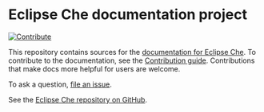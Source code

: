 # Eclipse Che documentation project


[![Contribute](https://www.eclipse.org/che/contribute.svg)](https://workspaces.openshift.com/f?url=https://github.com/eclipse/che-docs&override.attributes.persistVolumes=false)

This repository contains sources for the [documentation for Eclipse Che](https://www.eclipse.org/che/docs/). To contribute to the documentation, see the [Contribution guide](CONTRIBUTING.adoc). Contributions that make docs more helpful for users are welcome.

To ask a question, [file an issue](https://github.com/eclipse/che/issues/new?labels=area/doc,kind/question).

See the [Eclipse Che repository on GitHub](https://github.com/eclipse/che).
